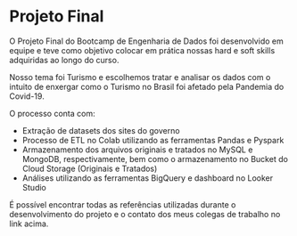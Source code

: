 # Projeto Final

O Projeto Final do Bootcamp de Engenharia de Dados foi desenvolvido em equipe e teve como objetivo colocar em prática nossas hard e soft skills adquiridas ao longo
do curso. 

Nosso tema foi Turismo e escolhemos tratar e analisar os dados com o intuito de enxergar como o Turismo no Brasil foi afetado pela Pandemia do Covid-19.

O processo conta com:
-	Extração de datasets dos sites do governo
-	Processo de ETL no Colab utilizando as ferramentas Pandas e Pyspark
-	Armazenamento dos arquivos originais e tratados no MySQL e MongoDB, respectivamente, bem como o armazenamento no Bucket do Cloud Storage (Originais e Tratados)
-	Análises utilizando as ferramentas BigQuery e dashboard no Looker Studio

É possível encontrar todas as referências utilizadas durante o desenvolvimento do projeto e o contato dos meus colegas de trabalho no link acima.

